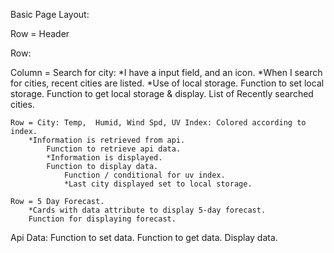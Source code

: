 Basic Page Layout:

Row = Header

Row:

Column = Search for city:
        *I have a input field, and an icon.
        *When I search for cities, recent cities are listed.
            *Use of local storage.
                Function to set local storage.
                Function to get local storage & display.
                    List of Recently searched cities.

    Row = City: Temp,  Humid, Wind Spd, UV Index: Colored according to index.
        *Information is retrieved from api.
            Function to retrieve api data.
            *Information is displayed.
            Function to display data.
                Function / conditional for uv index.
                *Last city displayed set to local storage.

    Row = 5 Day Forecast.
        *Cards with data attribute to display 5-day forecast.
        Function for displaying forecast.
        
Api Data:
    Function to set data.
    Function to get data.
        Display data.